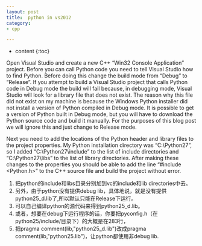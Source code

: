 ```yaml
---
layout: post
title:  python in vs2012
category: 
- cpp  

---
```


* content
{:toc}

Open Visual Studio and create a new C++ “Win32 Console Application” project.  Before you can call Python code you need to tell Visual Studio how to find Python.  Before doing this change the build mode from “Debug” to “Release”.  If you attempt to build a Visual Studio project that calls Python code in Debug mode the build will fail because, in debugging mode, Visual Studio will look for a library file that does not exist.  The reason why this file did not exist on my machine is because the Windows Python installer did not install a version of Python compiled in Debug mode.  It is possible to get a version of Python built in Debug mode, but you will have to download the Python source code and build it manually.  For the purposes of this blog post we will ignore this and just change to Release mode.

Next you need to add the locations of the Python header and library files to the project properties.  My Python installation directory was “C:\Python27”, so I added “C:\Python27\include” to the list of include directories and “C:\Python27\libs” to the list of library directories.  After making these changes to the properties you should be able to add the line “#include <Python.h>” to the C++ source file and build the project without error.



1. 把python的include和libs目录分别加到vc的include和lib directories中去。 
2. 另外，由于python没有提供debug lib，具体地说，就是没有提供python25_d.lib了,所以默认只能在Release下运行。 
3. 可以自己编译python的源代码来得到python25_d.lib。 
4. 或者，想要在debug下运行程序的话，你要把pyconfig.h（在python25/include/目录下）的大概是在283行， 
5. 把pragma comment(lib,"python25_d.lib")改成pragma comment(lib,"python25.lib")，让python都使用非debug lib.